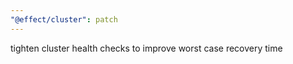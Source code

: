 ```yaml
---
"@effect/cluster": patch
---
```


tighten cluster health checks to improve worst case recovery time
